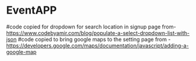 # EventAPP
#code copied for dropdown for search location in signup page from- https://www.codebyamir.com/blog/populate-a-select-dropdown-list-with-json
#code copied to bring google maps to the setting page from - https://developers.google.com/maps/documentation/javascript/adding-a-google-map
